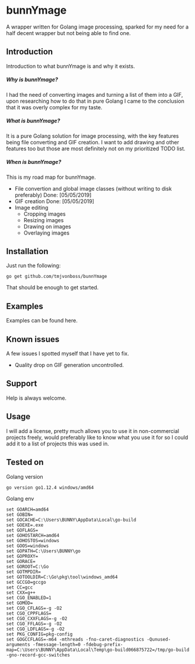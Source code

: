 # bunnYmage

A wrapper written for Golang image processing, sparked for  my need for a half decent wrapper but not being able to find one.


## Introduction

Introduction to what bunnYmage is and why it exists.

##### Why is bunnYmage?

I had the need of converting images and turning a list of them into a GIF, upon researching how to do that in pure Golang I came to the conclusion that it was overly complex for my taste.

##### What is bunnYmage?

It is a pure Golang solution for image processing, with the key features being file converting and GIF creation.
I want to add drawing and other features too but those are most definitely not on my prioritized TODO list.

##### When is bunnYmage?

This is my road map for bunnYmage.
* File convertion and global image classes (without writing to disk preferably) Done: [05/05/2019]
* GIF creation Done: [05/05/2019]
* Image editing
    * Cropping images
    * Resizing images
    * Drawing on images
    * Overlaying images

## Installation

Just run the following:

```go get github.com/tmjvonboss/bunnYmage```

That should be enough to get started.

## Examples

Examples can be found here.

## Known issues

A few issues I spotted myself that I have yet to fix.
* Quality drop on GIF generation uncontrolled.

## Support

Help is always welcome.

## Usage
I will add a license, pretty much allows you to use it in non-commercial projects freely, would preferably like to know what you use it for so I could add it to a list of projects this was used in.


## Tested on

Golang version

```go version go1.12.4 windows/amd64```

Golang env

```
set GOARCH=amd64
set GOBIN=
set GOCACHE=C:\Users\BUNNY\AppData\Local\go-build
set GOEXE=.exe
set GOFLAGS=
set GOHOSTARCH=amd64
set GOHOSTOS=windows
set GOOS=windows
set GOPATH=C:\Users\BUNNY\go
set GOPROXY=
set GORACE=
set GOROOT=C:\Go
set GOTMPDIR=
set GOTOOLDIR=C:\Go\pkg\tool\windows_amd64
set GCCGO=gccgo
set CC=gcc
set CXX=g++
set CGO_ENABLED=1
set GOMOD=
set CGO_CFLAGS=-g -O2
set CGO_CPPFLAGS=
set CGO_CXXFLAGS=-g -O2
set CGO_FFLAGS=-g -O2
set CGO_LDFLAGS=-g -O2
set PKG_CONFIG=pkg-config
set GOGCCFLAGS=-m64 -mthreads -fno-caret-diagnostics -Qunused-arguments -fmessage-length=0 -fdebug-prefix-map=C:\Users\BUNNY\AppData\Local\Temp\go-build066875722=/tmp/go-build -gno-record-gcc-switches
```
